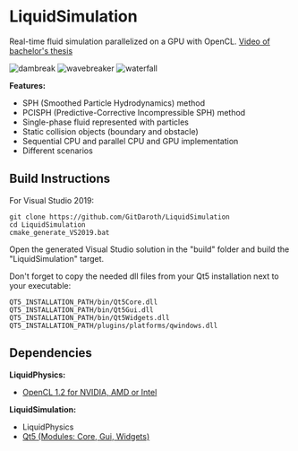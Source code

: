 # LiquidSimulation
Real-time fluid simulation parallelized on a GPU with OpenCL.
[Video of bachelor's thesis](https://www.youtube.com/watch?v=2ggfZliqLjA)

![dambreak](/showcase/dambreak.gif)
![wavebreaker](/showcase/wavebreaker.gif)
![waterfall](/showcase/waterfall.gif)

**Features:**
- SPH (Smoothed Particle Hydrodynamics) method
- PCISPH (Predictive-Corrective Incompressible SPH) method
- Single-phase fluid represented with particles
- Static collision objects (boundary and obstacle)
- Sequential CPU and parallel CPU and GPU implementation
- Different scenarios

## Build Instructions
For Visual Studio 2019:
```
git clone https://github.com/GitDaroth/LiquidSimulation
cd LiquidSimulation
cmake_generate_VS2019.bat
```
Open the generated Visual Studio solution in the "build" folder and build the "LiquidSimulation" target.

Don't forget to copy the needed dll files from your Qt5 installation next to your executable:
```
QT5_INSTALLATION_PATH/bin/Qt5Core.dll
QT5_INSTALLATION_PATH/bin/Qt5Gui.dll
QT5_INSTALLATION_PATH/bin/Qt5Widgets.dll
QT5_INSTALLATION_PATH/plugins/platforms/qwindows.dll
```

## Dependencies
**LiquidPhysics:**
- [OpenCL 1.2 for NVIDIA, AMD or Intel](https://www.khronos.org/opencl/)

**LiquidSimulation:**
- LiquidPhysics
- [Qt5 (Modules: Core, Gui, Widgets)](https://www.qt.io)
